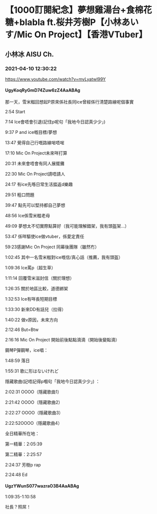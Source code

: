 # 【1000訂閱紀念】夢想雞湯台+食棉花糖+blabla ft.桜井芳樹P【小林あいす/Mic On Project】【香港VTuber】

## 小林冰 AISU Ch. 

### 2021-04-10 12:30:22

https://www.youtube.com/watch?v=mvLyatwl99Y

#### UgyKoqRyGmD74Zuw6zZ4AaABAg

那一天，雪米糍回想起P原來係社長同ice曾經係行清楚路線呢個事實

2:54 Start

7:14 Ice會唔會引退(記住p呢句「我地今日認真少少」) 

9:37 P and ice嘅目標/夢想

13:47 覺得自己行嘅路線啱唔啱

17:10 Mic On Project未來咩打算

20:31 未來會唔會有同人展擺攤

22:30 Mic On Project請唔請人

24:17 有ice先喺日常生活揾返d樂趣

29:51 粗口問題

39:47 點先可以堅持都自己夢想

48:56 Ice係雪米糍老母

49:09 夢想太不切實際點算好（我可能理解錯架，我有頭盔架…）

53:47 係咩驅使ice做vtuber，係愛定責任

59:23感謝Mic On Project 同幕後團隊（雖然冇）

1:02:45 其中一名雪米糍對ice嘅信/真心話（推薦，我有頭盔）

1:09:36 Ice罵p（超生草）

1:11:14 回覆雪米滋封信（關於理想）

1:26:35 關於地區比較，道德綁架

1:32:53 Ice有咩長短期目標

1:33:30 新來DD有話兒（拉得）

1:40:22 做v原因，未來方向

2:12:46 But=Btw

2:16:16 Mic On Project 開始前後點點滴滴（開始後變點滴）

鋼琴P彈鋼琴，ice唱：

1:48:59 落日

1:55:31 歌に形はないけれど

隱藏歌曲(記唔記得p嗰句「我地今日認真少少」) ：

2:02:31 OOOO（隱藏歌曲1）

2:21:42 OOOO（隱藏歌曲2）

2:22:27 OOOO（隱藏歌曲3）

2:22:52OOOO（隱藏歌曲4）

全日精華所在地：

第一精華：2:05:39

第二精華：2:25:57

2:24:37 芳樹p rap

2:24:48 Ed



#### UgzYWunS077wazraO3B4AaABAg

1:09:35-1:10:58

社長？照屌！

